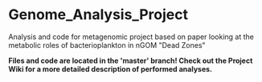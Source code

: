 # Genome_Analysis_Project
Analysis and code for metagenomic project based on paper looking at the metabolic roles of bacterioplankton in nGOM "Dead Zones"

<strong>Files and code are located in the 'master' branch! Check out the Project Wiki for a more detailed description of performed analyses. </strong>
